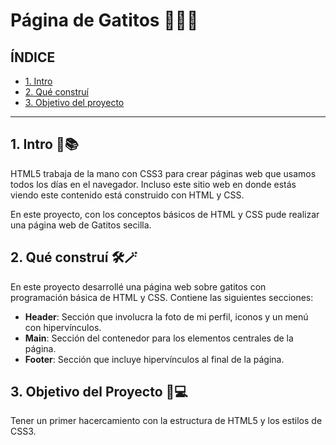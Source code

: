 # Página de Gatitos 🤍🐱🌃 

## ÍNDICE

* [1. Intro](https://github.com/berenicemoralesojeda/InterfazClonDeGoogle/blob/main/README.md#clonación-de-interfaz-de-google)
* [2. Qué construí](https://github.com/berenicemoralesojeda/InterfazClonDeGoogle/blob/main/README.md#2-qué-constru%C3%AD)
* [3. Objetivo del proyecto](https://github.com/berenicemoralesojeda/InterfazClonDeGoogle/blob/main/README.md#3-objetivo-del-proyecto)

****
## 1. Intro 🥸📚
HTML5 trabaja de la mano con CSS3 para crear páginas web que usamos todos los días en el navegador. Incluso este sitio web en donde estás viendo este contenido está construido con HTML y CSS.

En este proyecto, con los conceptos básicos de HTML y CSS pude realizar una página web de Gatitos secilla.

## 2. Qué construí 🛠🪄
En este proyecto desarrollé una página web sobre gatitos con programación básica de HTML y CSS. Contiene las siguientes secciones:

* **Header**: Sección que involucra la foto de mi perfil, iconos y un menú con hipervínculos.
* **Main**: Sección del contenedor para los elementos centrales de la página.
* **Footer**: Sección que incluye hipervínculos al final de la página.

## 3. Objetivo del Proyecto 🎯💻

Tener un primer hacercamiento con la estructura de HTML5 y los estilos de CSS3.
